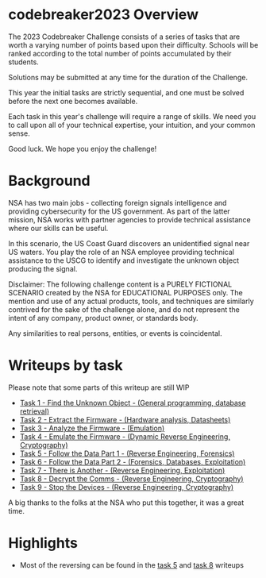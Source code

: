 # codebreaker2023 Overview
The 2023 Codebreaker Challenge consists of a series of tasks that are worth a varying number of points based upon their difficulty. Schools will be ranked according to the total number of points accumulated by their students.

Solutions may be submitted at any time for the duration of the Challenge.

This year the initial tasks are strictly sequential, and one must be solved before the next one becomes available.

Each task in this year's challenge will require a range of skills. We need you to call upon all of your technical expertise, your intuition, and your common sense.

Good luck. We hope you enjoy the challenge!

# Background
NSA has two main jobs - collecting foreign signals intelligence and providing cybersecurity for the US government. As part of the latter mission, NSA works with partner agencies to provide technical assistance where our skills can be useful.

In this scenario, the US Coast Guard discovers an unidentified signal near US waters. You play the role of an NSA employee providing technical assistance to the USCG to identify and investigate the unknown object producing the signal.

Disclaimer:
The following challenge content is a PURELY FICTIONAL SCENARIO created by the NSA for EDUCATIONAL PURPOSES only. The mention and use of any actual products, tools, and techniques are similarly contrived for the sake of the challenge alone, and do not represent the intent of any company, product owner, or standards body.

Any similarities to real persons, entities, or events is coincidental.

# Writeups by task

Please note that some parts of this writeup are still WIP

- [Task 1 - Find the Unknown Object - (General programming, database retrieval)](/task1/README.md)
- [Task 2 - Extract the Firmware - (Hardware analysis, Datasheets)](/task2/README.md)
- [Task 3 - Analyze the Firmware - (Emulation)](/task3/README.md)
- [Task 4 - Emulate the Firmware - (Dynamic Reverse Engineering, Cryptography)](/task4/README.md)
- [Task 5 - Follow the Data Part 1 - (Reverse Engineering, Forensics)](/task5/README.md)
- [Task 6 - Follow the Data Part 2 - (Forensics, Databases, Exploitation)](/task6/README.md)
- [Task 7 - There is Another - (Reverse Engineering, Exploitation)](/task7/README.md)
- [Task 8 - Decrypt the Comms - (Reverse Engineering, Cryptography)](/task8/README.md)
- [Task 9 - Stop the Devices - (Reverse Engineering, Cryptography)](/task9/README.md)

A big thanks to the folks at the NSA who put this together, it was a great time.


# Highlights
- Most of the reversing can be found in the [task 5](/task5/README.md) and [task 8](/task8/README.md) writeups
